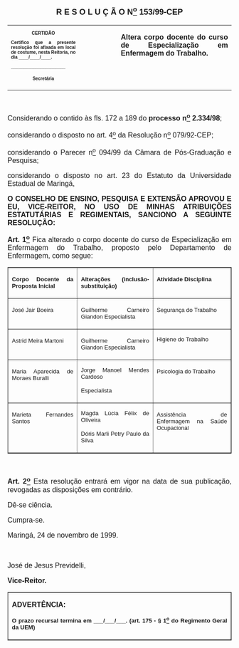 <BODY>

<B><FONT FACE="Arial" SIZE=4><P ALIGN="CENTER"></P>
<P ALIGN="CENTER">R E S O L U &Ccedil; &Atilde; O  N<U><SUP>o</U></SUP> 153/99-CEP</P>
</B></FONT><FONT FACE="Arial"><P ALIGN="JUSTIFY"></P></FONT>
<TABLE CELLSPACING=0 BORDER=0 CELLPADDING=7 WIDTH=621>
<TR><TD WIDTH="32%" VALIGN="TOP">
<B><FONT FACE="Arial" SIZE=1><P ALIGN="CENTER">CERTID&Atilde;O</P>
<P ALIGN="JUSTIFY">   Certifico que a presente resolu&ccedil;&atilde;o foi afixada em local de costume, nesta Reitoria, no dia ____/____/____.</P>
<P ALIGN="JUSTIFY"></P>
<P ALIGN="JUSTIFY">______________________</P>
<P ALIGN="CENTER">Secret&aacute;ria</B></FONT></TD>
<TD WIDTH="17%" VALIGN="TOP">&nbsp;</TD>
<TD WIDTH="52%" VALIGN="TOP">
<B><FONT FACE="Arial" SIZE=3><P ALIGN="JUSTIFY">Altera corpo docente do curso de Especializa&ccedil;&atilde;o em Enfermagem do Trabalho.</B></FONT></TD>
</TR>
</TABLE>

<FONT FACE="Arial" SIZE=3><P ALIGN="JUSTIFY"></P>
<P ALIGN="JUSTIFY">&nbsp;</P>
<P ALIGN="JUSTIFY">&#9;Considerando o contido &agrave;s fls. 172  a 189 do <B>processo n<U><SUP>o</U></SUP> 2.334/98</B>;</P>
<P ALIGN="JUSTIFY">&#9;considerando o disposto no art. 4<U><SUP>o</U></SUP> da Resolu&ccedil;&atilde;o n<U><SUP>o</U></SUP> 079/92-CEP;</P>
<P ALIGN="JUSTIFY">&#9;considerando o Parecer n<U><SUP>o</U></SUP> 094/99 da C&acirc;mara de P&oacute;s-Gradua&ccedil;&atilde;o e Pesquisa;</P>
<P ALIGN="JUSTIFY">&#9;considerando o disposto no art. 23 do Estatuto da Universidade Estadual de Maring&aacute;,</P>
<P ALIGN="JUSTIFY"></P>
<B><P ALIGN="JUSTIFY">O CONSELHO DE ENSINO, PESQUISA E EXTENS&Atilde;O APROVOU E EU, VICE-REITOR, NO USO DE MINHAS ATRIBUI&Ccedil;&Otilde;ES ESTATUT&Aacute;RIAS E REGIMENTAIS, SANCIONO A SEGUINTE RESOLU&Ccedil;&Atilde;O:</P>
</B><P ALIGN="JUSTIFY"></P>
<P ALIGN="JUSTIFY">&#9;<B>Art. 1<U><SUP>o</B></U></SUP> Fica alterado o corpo docente do curso de Especializa&ccedil;&atilde;o em Enfermagem do Trabalho, proposto pelo Departamento de Enfermagem, como segue:</P>
<P ALIGN="JUSTIFY"></P></FONT>
<P ALIGN="RIGHT"><TABLE BORDER CELLSPACING=1 CELLPADDING=4 WIDTH=595>
<TR><TD WIDTH="31%" VALIGN="TOP">
<B><FONT FACE="Arial" SIZE=2><P ALIGN="JUSTIFY">Corpo Docente da Proposta Inicial</B></FONT></TD>
<TD WIDTH="34%" VALIGN="TOP">
<B><FONT FACE="Arial" SIZE=2><P ALIGN="JUSTIFY">Altera&ccedil;&otilde;es (inclus&atilde;o- substitui&ccedil;&atilde;o)</B></FONT></TD>
<TD WIDTH="35%" VALIGN="TOP">
<B><FONT FACE="Arial" SIZE=2><P ALIGN="JUSTIFY">Atividade Disciplina</B></FONT></TD>
</TR>
<TR><TD WIDTH="31%" VALIGN="TOP">
<FONT FACE="Arial" SIZE=2><P ALIGN="JUSTIFY">Jos&eacute; Jair Boeira</FONT></TD>
<TD WIDTH="34%" VALIGN="TOP">
<FONT FACE="Arial" SIZE=2><P ALIGN="JUSTIFY">Guilherme Carneiro Giandon Especialista</FONT></TD>
<TD WIDTH="35%" VALIGN="TOP">
<FONT FACE="Arial" SIZE=2><P ALIGN="JUSTIFY">Seguran&ccedil;a do Trabalho</FONT></TD>
</TR>
<TR><TD WIDTH="31%" VALIGN="TOP">
<FONT FACE="Arial" SIZE=2><P ALIGN="JUSTIFY">Astrid Meira Martoni</FONT></TD>
<TD WIDTH="34%" VALIGN="TOP">
<FONT FACE="Arial" SIZE=2><P ALIGN="JUSTIFY">Guilherme Carneiro Giandon Especialista</FONT></TD>
<TD WIDTH="35%" VALIGN="TOP">
<FONT FACE="Arial" SIZE=2><P ALIGN="JUSTIFY">Higiene do Trabalho</P>
<P ALIGN="JUSTIFY"></FONT></TD>
</TR>
<TR><TD WIDTH="31%" VALIGN="TOP">
<FONT FACE="Arial" SIZE=2><P ALIGN="JUSTIFY">Maria Aparecida de Moraes Buralli</FONT></TD>
<TD WIDTH="34%" VALIGN="TOP">
<FONT FACE="Arial" SIZE=2><P ALIGN="JUSTIFY">Jorge Manoel Mendes Cardoso</P>
<P ALIGN="JUSTIFY">Especialista</FONT></TD>
<TD WIDTH="35%" VALIGN="TOP">
<FONT FACE="Arial" SIZE=2><P ALIGN="JUSTIFY">Psicologia do Trabalho</FONT></TD>
</TR>
<TR><TD WIDTH="31%" VALIGN="TOP">
<FONT FACE="Arial" SIZE=2><P ALIGN="JUSTIFY">Marieta Fernandes Santos</FONT></TD>
<TD WIDTH="34%" VALIGN="TOP">
<FONT FACE="Arial" SIZE=2><P ALIGN="JUSTIFY">Magda L&uacute;cia F&eacute;lix de Oliveira</P>
<P ALIGN="JUSTIFY">D&oacute;ris Marli Petry Paulo da Silva</FONT></TD>
<TD WIDTH="35%" VALIGN="TOP">
<FONT FACE="Arial" SIZE=2><P ALIGN="JUSTIFY">Assist&ecirc;ncia de Enfermagem na Sa&uacute;de Ocupacional</FONT></TD>
</TR>
</TABLE>
</P>

<FONT FACE="Arial" SIZE=3><P ALIGN="JUSTIFY"></P>
<I><P ALIGN="JUSTIFY">&nbsp;</P>
</I><P ALIGN="JUSTIFY">&#9;<B>Art. 2<U><SUP>o</B></U></SUP> Esta resolu&ccedil;&atilde;o entrar&aacute; em vigor na data de sua publica&ccedil;&atilde;o, revogadas as disposi&ccedil;&otilde;es em contr&aacute;rio.</P>
<P ALIGN="JUSTIFY">&#9;D&ecirc;-se ci&ecirc;ncia.</P>
<P ALIGN="JUSTIFY">&#9;Cumpra-se.</P>
<P ALIGN="JUSTIFY">Maring&aacute;, 24 de novembro de 1999.</P>
<P ALIGN="JUSTIFY"></P>
<P ALIGN="JUSTIFY">&nbsp;</P>
<P ALIGN="JUSTIFY">Jos&eacute; de Jesus Previdelli,</P>
<B><P ALIGN="JUSTIFY">Vice-Reitor.</P>
</B></FONT><FONT FACE="Arial"><P ALIGN="JUSTIFY"></P></FONT>
<TABLE BORDER CELLSPACING=1 CELLPADDING=4 WIDTH=212>
<TR><TD VALIGN="TOP">
<B><FONT FACE="Arial"><P ALIGN="JUSTIFY">ADVERT&Ecirc;NCIA:</P>
</FONT><FONT FACE="Arial" SIZE=2><P ALIGN="JUSTIFY">O prazo recursal termina em ___/___/___. (art. 175 - § 1<U><SUP>o</U></SUP> do Regimento Geral da UEM)</B></FONT></TD>
</TR>
</TABLE>

<FONT FACE="Arial"><P ALIGN="JUSTIFY"></P>
</FONT><FONT SIZE=3><P>&nbsp;</P></FONT></BODY>
